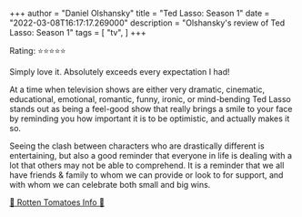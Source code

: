 +++
author = "Daniel Olshansky"
title = "Ted Lasso: Season 1"
date = "2022-03-08T16:17:17.269000"
description = "Olshansky's review of Ted Lasso: Season 1"
tags = [
    "tv",
]
+++

Rating: ⭐⭐⭐⭐⭐

Simply love it. Absolutely exceeds every expectation I had!

At a time when television shows are either very dramatic, cinematic, educational, emotional, romantic, funny, ironic, or mind-bending Ted Lasso stands out as being a feel-good show that really brings a smile to your face by reminding you how important it is to be optimistic, and actually makes it so.

Seeing the clash between characters who are drastically different is entertaining, but also a good reminder that everyone in life is dealing with a lot that others may not be able to comprehend. It is a reminder that we all have friends & family to whom we can provide or look to for support, and with whom we can celebrate both small and big wins.

[🍅 Rotten Tomatoes Info 🍅](https://www.rottentomatoes.com//tv/ted_lasso/s01)